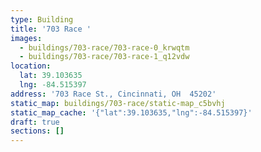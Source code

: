 ```yaml
---
type: Building
title: '703 Race '
images:
  - buildings/703-race/703-race-0_krwqtm
  - buildings/703-race/703-race-1_q12vdw
location:
  lat: 39.103635
  lng: -84.515397
address: '703 Race St., Cincinnati, OH  45202'
static_map: buildings/703-race/static-map_c5bvhj
static_map_cache: '{"lat":39.103635,"lng":-84.515397}'
draft: true
sections: []
---
```

